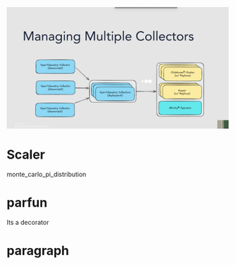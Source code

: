 ![img.png](img.png)


# Scaler

monte_carlo_pi_distribution

# parfun

Its a decorator

# paragraph


